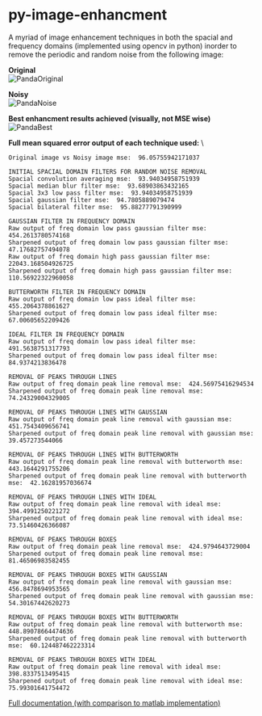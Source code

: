 # py-image-enhancment
A myriad of image enhancement techniques in both the spacial and frequency domains (implemented using opencv in python) inorder to remove
the periodic and random noise from the following image:

**Original** \
![PandaOriginal](https://raw.githubusercontent.com/jounaidr/py-image-enhancment/main/PandaOriginal.bmp)

**Noisy** \
![PandaNoise](https://raw.githubusercontent.com/jounaidr/py-image-enhancment/main/PandaNoise.bmp)

**Best enhancment results achieved (visually, not MSE wise)** \
![PandaBest](https://raw.githubusercontent.com/jounaidr/py-image-enhancment/main/docs/resources/PandaBest.bmp)

**Full mean squared error output of each technique used:** \
```shell script
Original image vs Noisy image mse:  96.05755942171037

INITIAL SPACIAL DOMAIN FILTERS FOR RANDOM NOISE REMOVAL
Spacial convolution averaging mse:  93.94034958751939
Spacial median blur filter mse:  93.68903863432165
Spacial 3x3 low pass filter mse:  93.94034958751939
Spacial gaussian filter mse:  94.7805889079474
Spacial bilateral filter mse:  95.88277791390999

GAUSSIAN FILTER IN FREQUENCY DOMAIN
Raw output of freq domain low pass gaussian filter mse:  454.2613780574168
Sharpened output of freq domain low pass gaussian filter mse:  47.17682757494078
Raw output of freq domain high pass gaussian filter mse:  22043.168504926725
Sharpened output of freq domain high pass gaussian filter mse:  110.56922322960058

BUTTERWORTH FILTER IN FREQUENCY DOMAIN
Raw output of freq domain low pass ideal filter mse:  455.2064378861627
Sharpened output of freq domain low pass ideal filter mse:  67.00605652209426

IDEAL FILTER IN FREQUENCY DOMAIN
Raw output of freq domain low pass ideal filter mse:  491.5638751317793
Sharpened output of freq domain low pass ideal filter mse:  84.9374213836478

REMOVAL OF PEAKS THROUGH LINES
Raw output of freq domain peak line removal mse:  424.56975416294534
Sharpened output of freq domain peak line removal mse:  74.24329004329005

REMOVAL OF PEAKS THROUGH LINES WITH GAUSSIAN
Raw output of freq domain peak line removal with gaussian mse:  451.7543409656741
Sharpened output of freq domain peak line removal with gaussian mse:  39.457273544066

REMOVAL OF PEAKS THROUGH LINES WITH BUTTERWORTH
Raw output of freq domain peak line removal with butterworth mse:  443.1644291755206
Sharpened output of freq domain peak line removal with butterworth mse:  42.16281957036674

REMOVAL OF PEAKS THROUGH LINES WITH IDEAL
Raw output of freq domain peak line removal with ideal mse:  394.4991250221272
Sharpened output of freq domain peak line removal with ideal mse:  73.51460426366087

REMOVAL OF PEAKS THROUGH BOXES
Raw output of freq domain peak line removal mse:  424.9794643729004
Sharpened output of freq domain peak line removal mse:  81.46506983582455

REMOVAL OF PEAKS THROUGH BOXES WITH GAUSSIAN
Raw output of freq domain peak line removal with gaussian mse:  456.8478694953565
Sharpened output of freq domain peak line removal with gaussian mse:  54.30167442620273

REMOVAL OF PEAKS THROUGH BOXES WITH BUTTERWORTH
Raw output of freq domain peak line removal with butterworth mse:  448.89078664474636
Sharpened output of freq domain peak line removal with butterworth mse:  60.124487462223314

REMOVAL OF PEAKS THROUGH BOXES WITH IDEAL
Raw output of freq domain peak line removal with ideal mse:  398.8337513495415
Sharpened output of freq domain peak line removal with ideal mse:  75.99301641754472
```

[Full documentation (with comparison to matlab implementation)](https://github.com/jounaidr/py-image-enhancment/blob/main/docs/docs_with_matlab.pdf)

